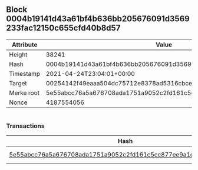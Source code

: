 ## Block 0004b19141d43a61bf4b636bb205676091d3569233fac12150c655cfd40b8d57

Attribute | Value
--- | ---
Height | 38241
Hash | 0004b19141d43a61bf4b636bb205676091d3569233fac12150c655cfd40b8d57
Timestamp | 2021-04-24T23:04:01+00:00
Target | 00254142f49eaaa504dc75712e8378ad5316cbcead634704b3734b6271167cc4
Merke root | 5e55abcc76a5a676708ada1751a9052c2fd161c5cc877ee9a1c64c99aa7b049d
Nonce | 4187554056

```

```

### Transactions

Hash | Amount
--- | ---
[5e55abcc76a5a676708ada1751a9052c2fd161c5cc877ee9a1c64c99aa7b049d](5e55abcc76a5a676708ada1751a9052c2fd161c5cc877ee9a1c64c99aa7b049d.md) | 10.00000000 SKEPTI 
